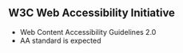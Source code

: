 ## W3C Web Accessibility Initiative​

- Web Content Accessibility Guidelines 2.0​
- AA standard is expected ​

​